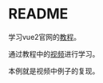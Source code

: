 # README
学习vue2官网的[教程](https://cn.vuejs.org/v2/guide/)。

通过教程中的[视频](https://learning.dcloud.io/#/?vid=0)进行学习。

本例就是视频中例子的复现。